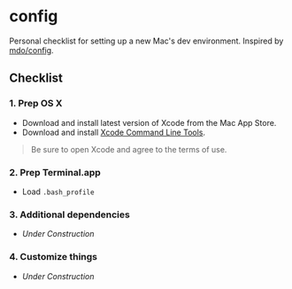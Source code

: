 # config
Personal checklist for setting up a new Mac's dev environment. Inspired by [mdo/config](https://github.com/mdo/config).


## Checklist
### 1. Prep OS X

* Download and install latest version of Xcode from the Mac App Store.
* Download and install [Xcode Command Line Tools](https://developer.apple.com/downloads/).

> Be sure to open Xcode and agree to the terms of use.

### 2. Prep Terminal.app
* Load `.bash_profile`

### 3. Additional dependencies
* *Under Construction*

### 4. Customize things
* *Under Construction*

